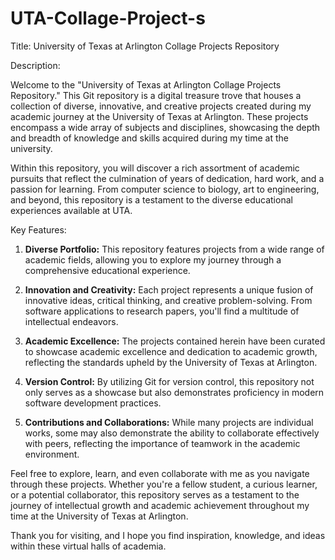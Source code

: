 # UTA-Collage-Project-s
Title: University of Texas at Arlington Collage Projects Repository

Description:

Welcome to the "University of Texas at Arlington Collage Projects Repository." This Git repository is a digital treasure trove that houses a collection of diverse, innovative, and creative projects created during my academic journey at the University of Texas at Arlington. These projects encompass a wide array of subjects and disciplines, showcasing the depth and breadth of knowledge and skills acquired during my time at the university.

Within this repository, you will discover a rich assortment of academic pursuits that reflect the culmination of years of dedication, hard work, and a passion for learning. From computer science to biology, art to engineering, and beyond, this repository is a testament to the diverse educational experiences available at UTA.

Key Features:

1. **Diverse Portfolio:** This repository features projects from a wide range of academic fields, allowing you to explore my journey through a comprehensive educational experience.

2. **Innovation and Creativity:** Each project represents a unique fusion of innovative ideas, critical thinking, and creative problem-solving. From software applications to research papers, you'll find a multitude of intellectual endeavors.

3. **Academic Excellence:** The projects contained herein have been curated to showcase academic excellence and dedication to academic growth, reflecting the standards upheld by the University of Texas at Arlington.

4. **Version Control:** By utilizing Git for version control, this repository not only serves as a showcase but also demonstrates proficiency in modern software development practices.

5. **Contributions and Collaborations:** While many projects are individual works, some may also demonstrate the ability to collaborate effectively with peers, reflecting the importance of teamwork in the academic environment.

Feel free to explore, learn, and even collaborate with me as you navigate through these projects. Whether you're a fellow student, a curious learner, or a potential collaborator, this repository serves as a testament to the journey of intellectual growth and academic achievement throughout my time at the University of Texas at Arlington.

Thank you for visiting, and I hope you find inspiration, knowledge, and ideas within these virtual halls of academia.
